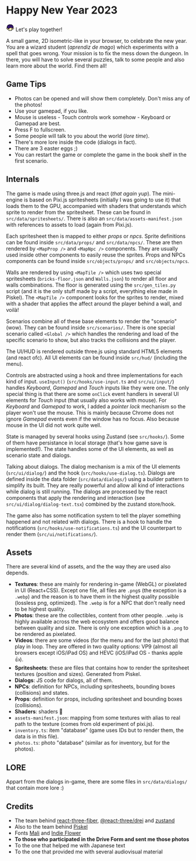# Happy New Year 2023

![player profile icon](public/assets/textures/pj-profile.png) Let's play together!

A small game, 2D isometric-like in your browser, to celebrate the new year. You are a wizard student (_aprendiz de mago_) which experiments with a spell that goes wrong. Your mission is to fix the mess down the dungeon. In there, you will have to solve several puzzles, talk to some people and also learn more about the world. Find them all!

## Game Tips

- Photos can be opened and will show them completely. Don't miss any of the photos!
- Use your gamepad, if you like.
- Mouse is useless - Touch controls work somehow - Keyboard or Gamepad are best.
- Press F to fullscreen.
- Some people will talk to you about the world (_lore time_).
- There's more lore inside the code (dialogs in fact).
- There are 3 easter eggs ;)
- You can restart the game or complete the game in the book shelf in the first scenario.

## Internals

The game is made using three.js and react (_that again yup_). The mini-engine is based on Pixi.js spritesheets (initially I was going to use it) that loads them to the GPU, accompanied with shaders that understands which sprite to render from the spritesheet. These can be found in `src/data/spritesheets/`. There is also an `src/data/assets-manifest.json` with references to assets to load (again from Pixi.js).

Each spritesheet then is mapped to either _props_ or _npcs_. Sprite definitions can be found inside `src/data/props/` and `src/data/npcs/`. These are then rendered by `<MapProp />` and `<MapNpc />` components. They are usually used inside other components to easily reuse the sprites. Props and NPCs components can be found inside `src/objects/props/` and `src/objects/npcs`.

Walls are rendered by using `<MapTile />` which uses two special spritesheets (`bricks-floor.json` and `Walls.json`) to render all floor and walls combinations. The floor is generated using the `src/gen_tiles.py` script (and it is the only stuff made by a script, everything else made in Piskel). The `<MapTile />` component looks for the sprites to render, mixed with a shader that applies the affect around the player behind a wall, and voilà!

Scenarios combine all of these base elements to render the "scenario" (wow). They can be found inside `src/scenarios/`. There is one special scenario called `<Global />` which handles the rendering and load of the specific scenario to show, but also tracks the collisions and the player.

The UI/HUD is rendered outside three.js using standard HTML5 elements (and react ofc). All UI elements can be found inside `src/hud/` (including the menu).

Controls are abstracted using a hook and three implementations for each kind of input. `useInput()` (`src/hooks/use-input.ts` and `src/ui/input/`) handles _Keyboard_, _Gamepad_ and _Touch_ inputs like they were one. The only special thing is that there are some `onClick` event handlers in several UI elements for _Touch_ input (that usually also works with mouse). For _Keyboard_ and _Gamepad_ to work, I added a _pointer lock_ mechanism so the player won't use the mouse. This is mainly because Chrome does not ignore _Gamepad_ events even if the window has no focus. Also because mouse in the UI did not work quite well.

State is managed by several hooks using Zustand (see `src/hooks/`). Some of them have persistance in local storage (that's how game save is implemented!). The state handles some of the UI elements, as well as scenario state and dialogs.

Talking about dialogs. The dialog mechanism is a mix of the UI elements (`src/ui/dialog/`) and the hook (`src/hooks/use-dialog.ts`). Dialogs are defined inside the data folder (`src/data/dialogs/`) using a builder pattern to simplify its built. They are really powerful and allow all kind of interactions while dialog is still running. The dialogs are processed by the react components that apply the rendering and interaction (see `src/ui/dialog/dialog-text.tsx`) combined by the zustand store/hook.

The game also has some notification system to tell the player something happened and not related with dialogs. There is a hook to handle the notifications (`src/hooks/use-notifications.ts`) and the UI counterpart to render them (`src/ui/notifications/`).

## Assets

There are several kind of assets, and the the way they are used also depends.

- **Textures**: these are mainly for rendering in-game (WebGL) or pixelated in UI (React+CSS). Except one file, all files are `.png`s (the exception is a `.webp`) and the reason is to have them in the highest quality possible (lossless png, optimized). The `.webp` is for a NPC that don't really need to be highest quality.
- **Photos**: these are the collectibles, content from other people. `.webp` is highly available across the web ecosystem and offers good balance between quality and size. There is only one exception which is a `.png` to be rendered as pixelated.
- **Videos**: there are some videos (for the menu and for the last photo) that play in loop. They are offered in two quality options: VP9 (almost all browsers except iOS/iPad OS) and HEVC (iOS/iPad OS - thanks apple 👍).
- **Spritesheets**: these are files that contains how to render the spritesheet textures (position and sizes). Generated from Piskel.
- **Dialogs**: JS code for dialogs, all of them.
- **NPCs**: definition for NPCs, including spritesheets, bounding boxes (collisions) and states.
- **Props**: definition for props, including spritesheet and bounding boxes (collisions).
- **Shaders**: shaders 🤔
- `assets-manifest.json`: mapping from some textures with alias to real path to the texture (comes from old experiment of pixi.js).
- `inventory.ts`: item "database" (game uses IDs but to render them, the data is in this file).
- `photos.ts`: photo "database" (similar as for inventory, but for the photos).

## LORE

Appart from the dialogs in-game, there are some files in `src/data/dialogs/` that contain more lore :)

## Credits

- The team behind [react-three-fiber](https://github.com/pmndrs/react-three-fiber), [@react-three/drei](https://github.com/pmndrs/drei) and [zustand](https://github.com/pmndrs/zustand)
- Also to the team behind [Piskel](https://www.piskelapp.com/)
- Fonts [Mali](https://fonts.google.com/specimen/Mali?query=Mali) and [Indie Flower](https://fonts.google.com/specimen/Dancing+Script?query=dancing+script)
- **To those who participated in the Drive Form and sent me those photos**
- To the one that helped me with Japanese text
- To the one that provided me with several audiovisual material
